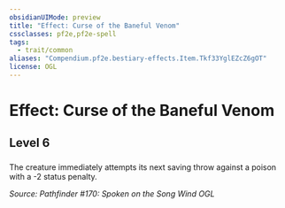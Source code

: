 ```yaml
---
obsidianUIMode: preview
title: "Effect: Curse of the Baneful Venom"
cssclasses: pf2e,pf2e-spell
tags:
  - trait/common
aliases: "Compendium.pf2e.bestiary-effects.Item.Tkf33YglEZcZ6gOT"
license: OGL
---
```

# Effect: Curse of the Baneful Venom
## Level 6
### 






The creature immediately attempts its next saving throw against a poison with a -2 status penalty.

*Source: Pathfinder #170: Spoken on the Song Wind*
*OGL*